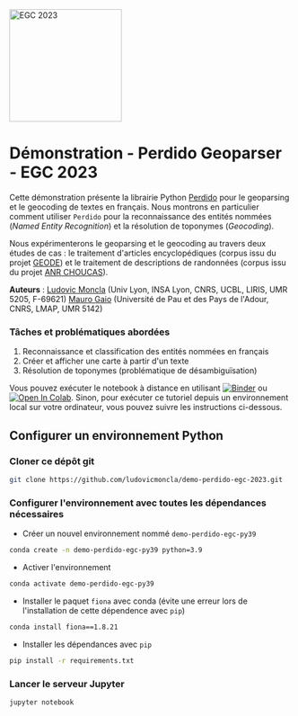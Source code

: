 
<img src="https://egc2023.sciencesconf.org/data/pages/logo_2.jpg" alt="EGC 2023" width="200px"/>

# Démonstration - Perdido Geoparser - EGC 2023 

Cette démonstration présente la librairie Python [Perdido](https://github.com/ludovicmoncla/perdido) pour le geoparsing et le geocoding de textes en français. Nous montrons en particulier comment utiliser `Perdido` pour la reconnaissance des entités nommées (*Named Entity Recognition*) et la résolution de toponymes (*Geocoding*). 

Nous expérimenterons le geoparsing et le geocoding au travers deux études de cas : le traitement d'articles encyclopédiques (corpus issu du projet [GEODE](https://geode-project.github.io)) et le traitement de descriptions de randonnées (corpus issu du projet [ANR CHOUCAS](http://choucas.ign.fr)).

**Auteurs** : [Ludovic Moncla](https://ludovicmoncla.github.io) (Univ Lyon, INSA Lyon, CNRS, UCBL, LIRIS, UMR 5205, F-69621)
[Mauro Gaio](https://lma-umr5142.univ-pau.fr/fr/organisation/membres/cv_-mgaio-fr.html) (Université de Pau et des Pays de l'Adour, CNRS, LMAP, UMR 5142)


### Tâches et problématiques abordées

 1. Reconnaissance et classification des entités nommées en français
 2. Créer et afficher une carte à partir d'un texte
 3. Résolution de toponymes (problématique de désambiguïsation)


Vous pouvez exécuter le notebook à distance en utilisant [![Binder](https://mybinder.org/badge_logo.svg)](https://mybinder.org/v2/gh/ludovicmoncla/demo-perdido-egc-2023/main?labpath=notebook-demo-perdido-egc.ipynb) ou [![Open In Colab](https://colab.research.google.com/assets/colab-badge.svg)](http://colab.research.google.com/github/ludovicmoncla/demo-perdido-egc-2023/blob/main/notebook-demo-perdido-egc.ipynb).
Sinon, pour exécuter ce tutoriel depuis un environnement local sur votre ordinateur, vous pouvez suivre les instructions ci-dessous. 


## Configurer un environnement Python

### Cloner ce dépôt git

```bash
git clone https://github.com/ludovicmoncla/demo-perdido-egc-2023.git
```

### Configurer l'environnement avec toutes les dépendances nécessaires


* Créer un nouvel environnement nommé `demo-perdido-egc-py39`

```bash
conda create -n demo-perdido-egc-py39 python=3.9
```

* Activer l'environnement

```bash
conda activate demo-perdido-egc-py39
```

* Installer le paquet `fiona` avec conda (évite une erreur lors de l'installation de cette dépendence avec `pip`)

```bash
conda install fiona==1.8.21
```

* Installer les dépendances avec `pip`

```bash
pip install -r requirements.txt
```


### Lancer le serveur Jupyter

```bash
jupyter notebook
```






